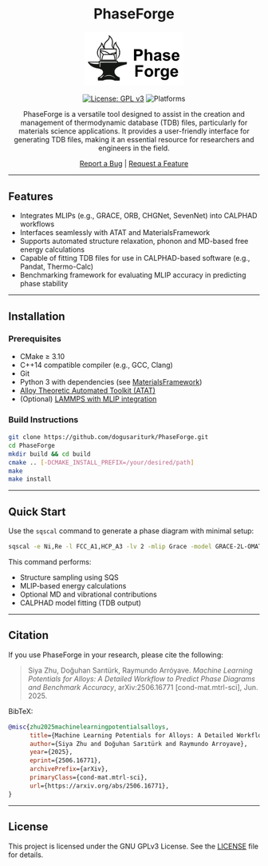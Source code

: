 <div align="center">

# PhaseForge

<p align="center">
  <img src="logo.png" alt="PhaseForge Logo" width="200"/>
</p>

[![License: GPL v3](https://img.shields.io/badge/License-GPLv3-blue.svg)](https://opensource.org/license/gpl-3-0)
![Platforms](https://img.shields.io/badge/platform-linux%20%7C%20macos-lightgrey)

<p>
PhaseForge is a versatile tool designed to assist in the creation and management of thermodynamic database (TDB) files, particularly for materials science applications. It provides a user-friendly interface for generating TDB files, making it an essential resource for researchers and engineers in the field.

</p>

<p>
  <a href="https://github.com/dogusariturk/PhaseForge/issues/new?labels=bug">Report a Bug</a> |
  <a href="https://github.com/dogusariturk/PhaseForge/issues/new?labels=enhancement">Request a Feature</a>
</p>

</div>

---

## Features

- Integrates MLIPs (e.g., GRACE, ORB, CHGNet, SevenNet) into CALPHAD workflows
- Interfaces seamlessly with ATAT and MaterialsFramework
- Supports automated structure relaxation, phonon and MD-based free energy calculations
- Capable of fitting TDB files for use in CALPHAD-based software (e.g., Pandat, Thermo-Calc)
- Benchmarking framework for evaluating MLIP accuracy in predicting phase stability

---

## Installation

### Prerequisites

- CMake ≥ 3.10
- C++14 compatible compiler (e.g., GCC, Clang)
- Git
- Python 3 with dependencies (see [MaterialsFramework](https://github.com/dogusariturk/MaterialsFramework))
- [Alloy Theoretic Automated Toolkit (ATAT)](https://axelvandewalle.github.io/www-avdw/atat/)
- (Optional) [LAMMPS with MLIP integration](https://github.com/dogusariturk/lammps/tree/new-models)

### Build Instructions

```sh
git clone https://github.com/dogusariturk/PhaseForge.git
cd PhaseForge
mkdir build && cd build
cmake .. [-DCMAKE_INSTALL_PREFIX=/your/desired/path]
make
make install
```

---

## Quick Start

Use the `sqscal` command to generate a phase diagram with minimal setup:

```sh
sqscal -e Ni,Re -l FCC_A1,HCP_A3 -lv 2 -mlip Grace -model GRACE-2L-OMAT
```

This command performs:

* Structure sampling using SQS
* MLIP-based energy calculations
* Optional MD and vibrational contributions
* CALPHAD model fitting (TDB output)

---

## Citation

If you use PhaseForge in your research, please cite the following:

> Siya Zhu, Doğuhan Sarıtürk, Raymundo Arróyave. *Machine Learning Potentials for Alloys: A Detailed Workflow to Predict Phase Diagrams and Benchmark Accuracy*, arXiv:2506.16771 [cond-mat.mtrl-sci], Jun. 2025.

BibTeX:

```bibtex
@misc{zhu2025machinelearningpotentialsalloys,
      title={Machine Learning Potentials for Alloys: A Detailed Workflow to Predict Phase Diagrams and Benchmark Accuracy}, 
      author={Siya Zhu and Doğuhan Sarıtürk and Raymundo Arroyave},
      year={2025},
      eprint={2506.16771},
      archivePrefix={arXiv},
      primaryClass={cond-mat.mtrl-sci},
      url={https://arxiv.org/abs/2506.16771}, 
}
```

---

## License

This project is licensed under the GNU GPLv3 License. See the [LICENSE](./LICENSE) file for details.
